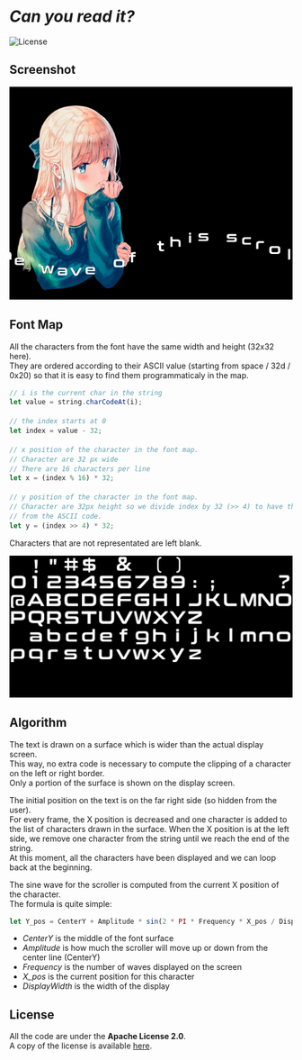 # *Can you read it?*

![License](https://img.shields.io/badge/license-Apache--2.0-blue.svg?style=flat-square)

## **Screenshot**

![screenshot](../../images/screenshot/ts-scroller.png)


## **Font Map**

All the characters from the font have the same width and height (32x32 here).  
They are ordered according to their ASCII value (starting from space / 32d / 0x20) so that it is easy to 
find them programmaticaly in the map.  

``` typescript
// i is the current char in the string
let value = string.charCodeAt(i);

// the index starts at 0
let index = value - 32;

// x position of the character in the font map. 
// Character are 32 px wide
// There are 16 characters per line
let x = (index % 16) * 32;

// y position of the character in the font map.
// Character are 32px height so we divide index by 32 (>> 4) to have the correct line
// from the ASCII code.
let y = (index >> 4) * 32;
```

Characters that are not representated are left blank.

![font-map](../../images/assets/font-map.asset.png)

## **Algorithm**

The text is drawn on a surface which is wider than the actual display screen.  
This way, no extra code is necessary to compute the clipping of a character on the left or right border.  
Only a portion of the surface is shown on the display screen.  

The initial position on the text is on the far right side (so hidden from the user).  
For every frame, the X position is decreased and one character is added to the list of characters drawn in the surface. When the X position is at the left side, we remove one character from the string until we reach the end of the string.  
At this moment, all the characters have been displayed and we can loop back at the beginning.

The sine wave for the scroller is computed from the current X position of the character.  
The formula is quite simple:

``` typescript
let Y_pos = CenterY + Amplitude * sin(2 * PI * Frequency * X_pos / DisplayWidth)
```
- *CenterY* is the middle of the font surface
- *Amplitude* is how much the scroller will move up or down from the center line (CenterY)
- *Frequency* is the number of waves displayed on the screen
- *X_pos* is the current position for this character
- *DisplayWidth* is the width of the display 


## **License**

All the code are under the **Apache License 2.0**.  
A copy of the license is available [here](https://choosealicense.com/licenses/apache-2.0/).
